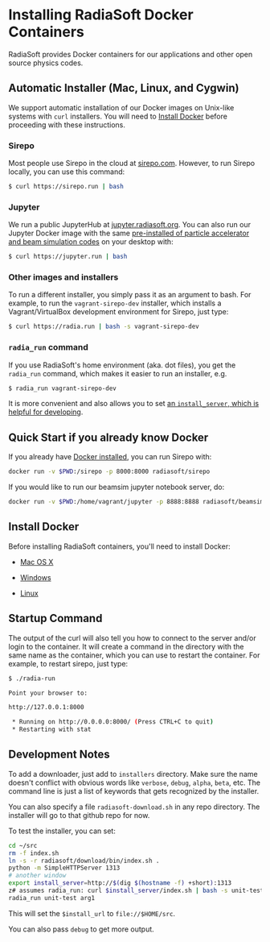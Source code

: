 # Installing RadiaSoft Docker Containers

RadiaSoft provides Docker containers for our applications
and other open source physics codes.

## Automatic Installer (Mac, Linux, and Cygwin)

We support automatic installation of our Docker images on Unix-like
systems with `curl` installers. You will need to
[Install Docker](#install-docker) before proceeding with these
instructions.

### Sirepo

Most people use Sirepo in the cloud at [sirepo.com](https://sirepo.com).
However, to run Sirepo locally, you can use this command:

```sh
$ curl https://sirepo.run | bash
```

### Jupyter

We run a public JupyterHub at [jupyter.radiasoft.org](https://jupyter.radiasoft.org).
You can also run our Jupyter Docker image with the same
[pre-installed of particle accelerator and beam simulation codes](https://github.com/radiasoft/container-beamsim)
on your desktop with:

```sh
$ curl https://jupyter.run | bash
```

### Other images and installers

To run a different installer, you simply pass it as an argument to bash.
For example, to run the `vagrant-sirepo-dev` installer, which installs
a Vagrant/VirtualBox development environment for Sirepo, just type:

```sh
$ curl https://radia.run | bash -s vagrant-sirepo-dev
```

### `radia_run` command

If you use RadiaSoft's home environment (aka. dot files), you get the
`radia_run` command, which makes it easier to run an installer, e.g.

```sh
$ radia_run vagrant-sirepo-dev
```

It is more convenient and also allows you to set
[an `install_server`, which is helpful for developing](#development-notes).

## Quick Start if you already know Docker

If you already have [Docker installed](#requirements), you can run Sirepo with:

```sh
docker run -v $PWD:/sirepo -p 8000:8000 radiasoft/sirepo
```

If you would like to run our beamsim jupyter notebook server, do:

```sh
docker run -v $PWD:/home/vagrant/jupyter -p 8888:8888 radiasoft/beamsim-jupyter
```

## Install Docker

Before installing RadiaSoft containers, you'll need to install Docker:

* [Mac OS X](https://docs.docker.com/docker-for-mac/install/)

* [Windows](https://docs.docker.com/docker-for-windows/install/)

* [Linux](https://docs.docker.com/engine/installation/#/on-linux)

## Startup Command

The output of the curl will also tell you how to connect to the server
and/or login to the container. It will create a command in the directory
with the same name as the container, which you can use to restart the
container. For example, to restart sirepo, just type:

```sh
$ ./radia-run

Point your browser to:

http://127.0.0.1:8000

 * Running on http://0.0.0.0:8000/ (Press CTRL+C to quit)
 * Restarting with stat
```

## Development Notes

To add a downloader, just add to `installers` directory. Make
sure the name doesn't conflict with obvious words like `verbose`,
`debug`, `alpha`, `beta`, etc. The command line is just a list
of keywords that gets recognized by the installer.

You can also specify a file `radiasoft-download.sh` in any repo
directory. The installer will go to that github repo for now.

To test the installer, you can set:

```sh
cd ~/src
rm -f index.sh
ln -s -r radiasoft/download/bin/index.sh .
python -m SimpleHTTPServer 1313
# another window
export install_server=http://$(dig $(hostname -f) +short):1313
z# assumes radia_run: curl $install_server/index.sh | bash -s unit-test arg1
radia_run unit-test arg1
```

This will set the `$install_url` to `file://$HOME/src`.

You can also pass `debug` to get more output.
